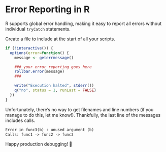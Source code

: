 # Error Reporting in R

R supports global error handling, making it easy to report all errors without individual `tryCatch` statements.

Create a file to include at the start of all your scripts.

```R
if (!interactive()) {
  options(error=function() {
    message <- geterrmessage()

    ### your error reporting goes here
    rollbar.error(message)
    ###

    write("Execution halted", stderr())
    q("no", status = 1, runLast = FALSE)
  })
}
```

Unfortunately, there’s no way to get filenames and line numbers (if you manage to do this, let me know!). Thankfully, the last line of the messages includes calls.

```txt
Error in func3(b) : unused argument (b)
Calls: func1 -> func2 -> func3
```

Happy production debugging! :dolphin:
